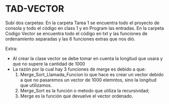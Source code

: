 # TAD-VECTOR

Subí dos carpetas:
En la carpeta Tarea 1 se encuentra todo el proyecto de consola y todo el código en class 1 y en Program las entradas.
En la carpeta Codigo Vector se encuentra todo el código en txt y las funciones de ordenamiento separadas y las 6 funciones extras que nos dió.

Extra: 
- Al crear la clase vector se debe tomar en cuenta la longitud que usara y que no supere la cantidad de 1000
- La razón por la cual hay 3 funciones de merge es debido a que:
     1. Merge_Sort_Llamada_Funcion lo que hace es crear un vector debido a que no pasaremos un vector de 1000 elemntos, sino la longitud que utilizamos.
     2. Merge_Sort es la función o metodo que utiliza la recursividad;
     3. Merge es la función que devuelve el vector ordenado.
